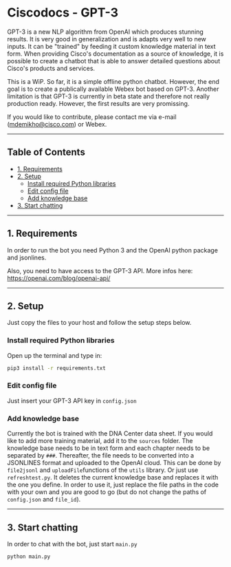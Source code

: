 # Ciscodocs - GPT-3

GPT-3 is a new NLP algorithm from OpenAI which produces stunning results. It is very good 
in generalization and is adapts very well to new inputs. It can be "trained" by feeding it
custom knowledge material in text form. When providing Cisco's documentation as a source
of knowledge, it is possible to create a chatbot that is able to answer detailed questions
about Cisco's products and services.

This is a WiP. So far, it is a simple offline python chatbot. However, the end goal is to
create a publically available Webex bot based on GPT-3. Another limitation is that GPT-3
is currently in beta state and therefore not really production ready. However, the first
results are very promissing.

If you would like to contribute, please contact me via e-mail (mdemikho@cisco.com) or Webex. 

---
## Table of Contents
  * [1. Requirements](#1-requirements)
  * [2. Setup](#2-setup)
    + [Install required Python libraries](#install-required-python-libraries)
    + [Edit config file](#edit-config-file)
    + [Add knowledge base](#add-knowledge-base)
  * [3. Start chatting](#3-start-chatting)

---

## 1. Requirements

In order to run the bot you need Python 3 and the OpenAI python package and jsonlines.

Also, you need to have access to the GPT-3 API. More infos here:
https://openai.com/blog/openai-api/

---

## 2. Setup

Just copy the files to your host and follow the setup steps below.

### Install required Python libraries
Open up the terminal and type in:

```bash
pip3 install -r requirements.txt
```
### Edit config file
Just insert your GPT-3 API key in `config.json`

### Add knowledge base
Currently the bot is trained with the DNA Center data sheet. If you would like to add more training material, add it
to the `sources` folder. The knowledge base needs to be in text form and each chapter needs to be separated by `###`.
Thereafter, the file needs to be converted into a JSONLINES format and uploaded to the OpenAI cloud. This can be done
by `file2jsonl` and `uploadFile`functions of the `utils` library. Or just use `refreshtest.py`. It deletes the current
knowledge base and replaces it with the one you define. In order to use it, just replace the file paths in the code with
your own and you are good to go (but do not change the paths of `config.json` and `file_id`).

---

## 3. Start chatting
In order to chat with the bot, just start `main.py`

```bash
python main.py
```
